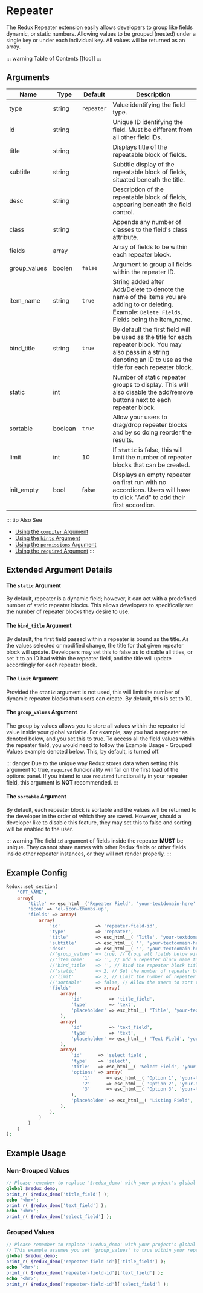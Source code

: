 # Repeater <Badge text="field" type="warn"/>

The Redux Repeater extension easily allows developers to group like fields dynamic, or static numbers. 
Allowing values to be grouped (nested) under a single key or under each individual key. All values will be returned 
as an array.

::: warning Table of Contents
[[toc]]
:::

## Arguments
|Name| Type      | Default                                                                                                                 | Description                                                                                                                                                             |
|--- |-----------|-------------------------------------------------------------------------------------------------------------------------|-------------------------------------------------------------------------------------------------------------------------------------------------------------------------|
|type| string    | `repeater`                                                                                                              | Value identifying the field type.                                                                                                                                       |
|id| string    | | Unique ID identifying the field. Must be different from all other field IDs.                                                                                            |
|title| string    | | Displays title of the repeatable block of fields.                                                                                                                       |
|subtitle| string    | |Subtitle display of the repeatable block of fields, situated beneath the title.                                         |
|desc| string    | |Description of the repeatable block of fields, appearing beneath the field control.                                     |
|class| string    | |Appends any number of classes to the field's class attribute.                                                           |
|fields| array     | |Array of fields to be within each repeater block.                                                                       |
|group_values| boolen    | `false`                                                                                                                 | Argument to group all fields within the repeater ID.                                                                                                                    |
|item_name| string    | `true`                                                                                                                  | String added after Add/Delete to denote the name of the items you are adding to or deleting. Example: `Delete Fields`, Fields being the item_name.                      |
|bind_title| string    | `true`                                                                                                                  | By default the first field will be used as the title for each repeater block. You may also pass in a string denoting an ID to use as the title for each repeater block. |
|static| int       | |Number of static repeater groups to display. This will also disable the add/remove buttons next to each repeater block. |
|sortable| boolean   | `true`                                                                                                                  | Allow your users to drag/drop repeater blocks and by so doing reorder the results.                                                                                      |
|limit| int       | 10                                                                                                                      | If `static` is false, this will limit the number of repeater blocks that can be created.                                                                                |
|init_empty| bool| false                                                                                                                   | Displays an empty repeater on first run with no accordions. Users will have to click "Add" to add their first accordion.                                                |

::: tip Also See
- [Using the `compiler` Argument](../configuration/fields/compiler.md)
- [Using the `hints` Argument](../configuration/fields/hints.md)
- [Using the `permissions` Argument](../configuration/fields/permissions.md)
- [Using the `required` Argument](../configuration/fields/required.md)
:::

## Extended Argument Details

#### The `static` Argument
By default, repeater is a dynamic field; however, it can act with a predefined number of static repeater blocks. This allows developers to specifically 
set the number of repeater blocks they desire to use.

#### The `bind_title` Argument
By default, the first field passed within a repeater is bound as the title. As the values selected or modified change, the title for that given 
repeater block will update. Developers may set this to false as to disable all titles, or set it to an ID had within the repeater field, and the title 
will update accordingly for each repeater block.

#### The `limit` Argument
Provided the `static` argument is not used, this will limit the number of dynamic repeater blocks that users can create. By default, this is set to 10.

#### The `group_values` Argument
The group by values allows you to store all values within the repeater id value inside your global variable. For example, say you had a repeater 
as denoted below, and you set this to true. To access all the field values within the repeater field, you would need to follow the 
Example Usage - Grouped Values example denoted below. This, by default, is turned off.

::: danger 
Due to the unique way Redux stores data when setting this argument to true, `required` funcionality will fail on the first load of the 
options panel.  If you intend to use `required` functionality in your repeater field, this argument is **NOT** recommended.
:::

#### The `sortable` Argument
By default, each repeater block is sortable and the values will be returned to the developer in the order of which they are saved. However, 
should a developer like to disable this feature, they may set this to false and sorting will be enabled to the user.

::: warning
The field `id` argument of fields inside the repeater **MUST** be unique. They cannot share names with other Redux fields or other fields inside other repeater instances, or they will not render properly.
:::

## Example Config
```php
Redux::set_section( 
    'OPT_NAME',  
    array(
        'title' => esc_html__('Repeater Field', 'your-textdomain-here' ),
        'icon' => 'el-icon-thumbs-up',
        'fields' => array(
            array(
                'id'             => 'repeater-field-id',
                'type'           => 'repeater',
                'title'          => esc_html__( 'Title', 'your-textdomain-here' ),
                'subtitle'       => esc_html__( '', 'your-textdomain-here' ),
                'desc'           => esc_html__( '', 'your-textdomain-here' ),
                //'group_values' => true, // Group all fields below within the repeater ID
                //'item_name'    => '', // Add a repeater block name to the Add and Delete buttons
                //'bind_title'   => '', // Bind the repeater block title to this field ID
                //'static'       => 2, // Set the number of repeater blocks to be output
                //'limit'        => 2, // Limit the number of repeater blocks a user can create
                //'sortable'     => false, // Allow the users to sort the repeater blocks or not
                'fields'         => array(
                    array(
                        'id'          => 'title_field',
                        'type'        => 'text',
                        'placeholder' => esc_html__( 'Title', 'your-textdomain-here' ),
                    ),
                    array(
                        'id'          => 'text_field',
                        'type'        => 'text',
                        'placeholder' => esc_html__( 'Text Field', 'your-textdomain-here' ),
                    ),
                    array(
                        'id'      => 'select_field',
                        'type'    => 'select',
                        'title'   => esc_html__( 'Select Field', 'your-textdomain-here' ),
                        'options' => array(
                            '1'      => esc_html__( 'Option 1', 'your-textdomain-here' ),
                            '2'      => esc_html__( 'Option 2', 'your-textdomain-here' ),
                            '3'      => esc_html__( 'Option 3', 'your-textdomain-here' ),
                        ),
                        'placeholder' => esc_html__( 'Listing Field', 'your-textdomain-here' ),
                    ),
                ),
            )
        )
    ) 
);
```

## Example Usage
 
### Non-Grouped Values
```php
// Please remember to replace '$redux_demo' with your project's global variable name, usually your opt_name.
global $redux_demo;
print_r( $redux_demo['title_field'] );
echo '<hr>';
print_r( $redux_demo['text_field'] );
echo '<hr>';
print_r( $redux_demo['select_field'] );
```

### Grouped Values
```php
// Please remember to replace '$redux_demo' with your project's global variable name, usually your opt_name.
// This example assumes you set 'group_values' to true within your repeater field declaration.
global $redux_demo;
print_r( $redux_demo['repeater-field-id']['title_field'] );
echo '<hr>';
print_r( $redux_demo['repeater-field-id']['text_field'] );
echo '<hr>';
print_r( $redux_demo['repeater-field-id']['select_field'] );
```
